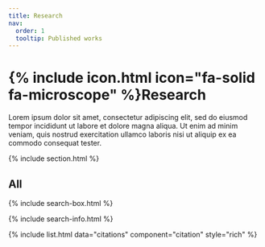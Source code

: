 ```yaml
---
title: Research
nav:
  order: 1
  tooltip: Published works
---
```


# {% include icon.html icon="fa-solid fa-microscope" %}Research

Lorem ipsum dolor sit amet, consectetur adipiscing elit, sed do eiusmod tempor incididunt ut labore et dolore magna aliqua.
Ut enim ad minim veniam, quis nostrud exercitation ullamco laboris nisi ut aliquip ex ea commodo consequat tester.

{% include section.html %}

## All

{% include search-box.html %}

{% include search-info.html %}

{% include list.html data="citations" component="citation" style="rich" %}
